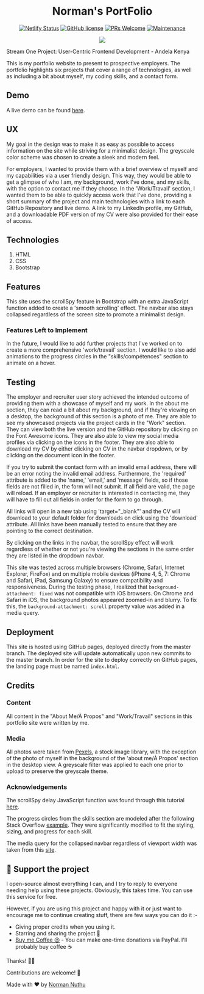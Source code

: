 <h1 align="center"> Norman's PortFolio </h1>
<div align="center">

[![Netlify Status](https://api.netlify.com/api/v1/badges/091e3283-acbf-4f4b-801e-388d938d7e7e/deploy-status)](https://app.netlify.com/sites/normannuthu/deploys)
[![GitHub license](https://img.shields.io/badge/license-Apache%20License%202.0-blue.svg?style=flat)](https://github.com/GypsyTheDj/My-PortFolio/blob/master/LICENSE.txt)
[![PRs Welcome](https://img.shields.io/badge/PRs-welcome-brightgreen.svg?style=flat-square)](https://github.com/GypsyTheDj/My-PortFolio/pulls)
[![Maintenance](https://img.shields.io/badge/Maintained%3F-yes-green.svg)](https://github.com/GypsyTheDj)

  <img src="https://github.com/GypsyTheDj/My-PortFolio/blob/master/assets/images/myportfoliogif.gif">
  
</div>

Stream One Project: User-Centric Frontend Development - Andela Kenya

This is my portfolio website to present to prospective employers. The portfolio highlights six projects that cover a range of technologies, as well as including a bit about myself, my coding skills, and a contact form.

## Demo

A live demo can be found [here](https://normannuthu.netlify.app).

## UX

My goal in the design was to make it as easy as possible to access information on the site while striving for a minimalist design. The greyscale color scheme was chosen to create a sleek and modern feel.

For employers, I wanted to provide them with a brief overview of myself and my capabilities via a user friendly design. This way, they would be able to get a glimpse of who I am, my background, work I've done, and my skills, with the option to contact me if they choose. In the 'Work/Travail' section, I wanted them to be able to quickly access work that I've done, providing a short summary of the project and main technologies with a link to each GitHub Repository and live demo. A link to my LinkedIn profile, my GitHub, and a downloadable PDF version of my CV were also provided for their ease of access.

## Technologies

1. HTML
2. CSS
3. Bootstrap

## Features

This site uses the scrollSpy feature in Bootstrap with an extra JavaScript function added to create a 'smooth scrolling' effect. The navbar also stays collapsed regardless of the screen size to promote a minimalist design.

### Features Left to Implement

In the future, I would like to add further projects that I've worked on to create a more comprehensive 'work/travail' section. I would like to also add animations to the progress circles in the "skills/compétences" section to animate on a hover.

## Testing

The employer and recruiter user story achieved the intended outcome of providing them with a showcase of myself and my work. In the about me section, they can read a bit about my background, and if they're viewing on a desktop, the background of this section is a photo of me. They are able to see my showcased projects via the project cards in the "Work" section. They can view both the live version and the GitHub repository by clicking on the Font Awesome icons. They are also able to view my social media profiles via clicking on the icons in the footer. They are also able to download my CV by either clicking on CV in the navbar dropdown, or by clicking on the document icon in the footer.

If you try to submit the contact form with an invalid email address, there will be an error noting the invalid email address. Furthermore, the 'required' attribute is added to the 'name,' 'email,' and 'message' fields, so if those fields are not filled in, the form will not submit. If all field are valid, the page will reload. If an employer or recruiter is interested in contacting me, they will have to fill out all fields in order for the form to go through.

All links will open in a new tab using 'target="\_blank"' and the CV will download to your default folder for downloads on click using the 'download' attribute. All links have been manually tested to ensure that they are pointing to the correct destination.

By clicking on the links in the navbar, the scrollSpy effect will work regardless of whether or not you're viewing the sections in the same order they are listed in the dropdown navbar.

This site was tested across multiple browsers (Chrome, Safari, Internet Explorer, FireFox) and on multiple mobile devices (iPhone 4, 5, 7: Chrome and Safari, iPad, Samsung Galaxy) to ensure compatibility and responsiveness. During the testing phase, I realized that `background-attachment: fixed` was not compatible with iOS browsers. On Chrome and Safari in iOS, the background photos appeared zoomed-in and blurry. To fix this, the `background-attachment: scroll` property value was added in a media query.

## Deployment

This site is hosted using GitHub pages, deployed directly from the master branch. The deployed site will update automatically upon new commits to the master branch. In order for the site to deploy correctly on GitHub pages, the landing page must be named `index.html`.

## Credits

### Content

All content in the "About Me/À Propos" and "Work/Travail" sections in this portfolio site were written by me.

### Media

All photos were taken from [Pexels](https://www.pexels.com/), a stock image library, with the exception of the photo of myself in the background of the 'about me/À Propos' section in the desktop view. A greyscale filter was applied to each one prior to upload to preserve the greyscale theme.

### Acknowledgements

The scrollSpy delay JavaScript function was found through this tutorial [here](https://www.abeautifulsite.net/smoothly-scroll-to-an-element-without-a-jquery-plugin-2).

The progress circles from the skills section are modeled after the following Stack Overflow [example](https://stackoverflow.com/questions/14222138/css-progress-circle). They were significantly modified to fit the styling, sizing, and progress for each skill.

The media query for the collapsed navbar regardless of viewport width was taken from this [site](https://www.codeply.com/go/iaM1zcNsQB/bootstrap-navbar-always-collapsed).

## :sparkling_heart: Support the project

I open-source almost everything I can, and I try to reply to everyone needing help using these projects. Obviously,
this takes time. You can use this service for free.

However, if you are using this project and happy with it or just want to encourage me to continue creating stuff, there are few ways you can do it :-

- Giving proper credits when you using it.
- Starring and sharing the project :rocket:
- [Buy me Coffee 😉](https://www.paypal.com/donate?hosted_button_id=BM99ZF52TE97E) - You can make one-time donations via PayPal. I'll probably buy coffee :coffee:

Thanks! 🙏🏾

Contributions are welcome! 🎉

Made with :heart: by [Norman Nuthu](https://github.com/GypsyTheDj)
